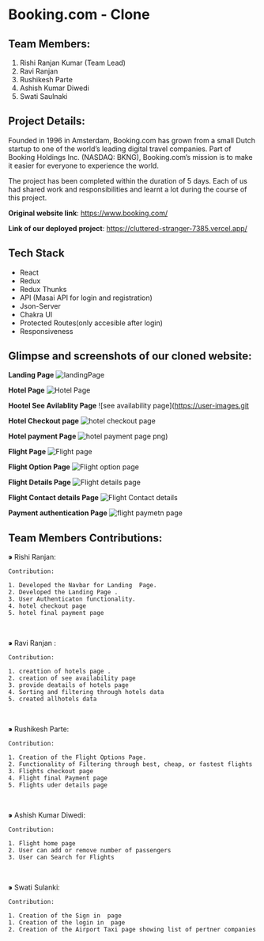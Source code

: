 # Booking.com - Clone

## Team Members:
1. Rishi Ranjan Kumar (Team Lead)
2. Ravi Ranjan
3. Rushikesh Parte
4. Ashish Kumar Diwedi
5. Swati Saulnaki


## Project Details:
Founded in 1996 in Amsterdam, Booking.com has grown from a small Dutch startup to one of the world’s leading digital travel companies. Part of Booking Holdings Inc. (NASDAQ: BKNG), Booking.com’s mission is to make it easier for everyone to experience the world.

The project has been completed within the duration of 5 days. Each of us had shared work and responsibilities and learnt a lot during the course of this project.

**Original website link**: https://www.booking.com/

**Link of our deployed project**: https://cluttered-stranger-7385.vercel.app/

## Tech Stack
- React
- Redux
- Redux Thunks
- API (Masai API for login and registration)
- Json-Server
- Chakra UI
- Protected Routes(only accesible after login)
- Responsiveness


## Glimpse and screenshots of our cloned website:
**Landing Page**
![landingPage](https://user-images.githubusercontent.com/97913174/183266809-e3d25a8a-85f5-4b2d-b214-55bc2b16d99f.png)

**Hotel Page**
![Hotel Page](https://user-images.githubusercontent.com/97913174/183266812-1cf3de21-750e-441a-95d2-75231adb2a0e.png)

**Hootel See Avilablity Page**
![see availability page](https://user-images.git

**Hotel Checkout page**
![hotel checkout page](https://user-images.githubusercontent.com/97913174/183266821-f778b579-7b68-4c9a-be93-9396fbf1457a.png)

**Hotel payment Page**
![hotel payment page](https://user-images.githubusercontent.com/97913174/183266826-815f0b67-3c50-48ce-9235-36cfe9e572d3.png)
png)

**Flight Page**
![Flight page](https://user-images.githubusercontent.com/97913174/183266828-25e16b14-264e-493a-8913-36b448119737.png)

**Flight Option Page**
![Flight option page](https://user-images.githubusercontent.com/97913174/183266831-3c0bbd87-533b-41f0-8c38-7e7a0f67f555.png)

**Flight Details Page**
![Flight details page](https://user-images.githubusercontent.com/97913174/183266833-d5b7d661-6fb6-4e2f-9b23-d855861ebc58.png)

**Flight Contact details Page**
![Flight Contact details](https://user-images.githubusercontent.com/97913174/183266836-332fadaf-ef8e-4745-b2e3-b428ab6c8d42.png)

**Payment authentication Page**
![flight paymetn page](https://user-images.githubusercontent.com/97913174/183266838-8a554545-b820-4c43-9307-d2c2e9fbd7e4.png)




## Team Members Contributions:
 ⁍ Rishi Ranjan:
 
    Contribution:

    1. Developed the Navbar for Landing  Page.
    2. Developed the Landing Page .
    3. User Authenticaton functionality.
    4. hotel checkout page
    5. hotel final payment page


<br>

  ⁍ Ravi Ranjan :


    Contribution:

    1. creattion of hotels page .
    2. creation of see availability page
    3. provide deatails of hotels page
    4. Sorting and filtering through hotels data
    5. created allhotels data

<br>

  ⁍ Rushikesh Parte:

    Contribution:

    1. Creation of the Flight Options Page.
    2. Functionality of Filtering through best, cheap, or fastest flights 
    3. Flights checkout page
    4. Flight final Payment page
    5. Flights uder details page

<br>

  ⁍ Ashish Kumar Diwedi:

    Contribution:
    
    1. Flight home page
    2. User can add or remove number of passengers
    3. User can Search for Flights
    
  <br>

  ⁍ Swati Sulanki:

    Contribution:

    1. Creation of the Sign in  page
    1. Creation of the login in  page  
    2. Creation of the Airport Taxi page showing list of pertner companies

    

 
